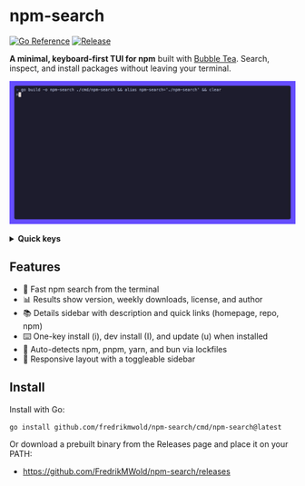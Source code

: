 # npm-search

[![Go Reference](https://pkg.go.dev/badge/github.com/fredrikmwold/npm-search.svg)](https://pkg.go.dev/github.com/fredrikmwold/npm-search)
[![Release](https://img.shields.io/github/v/release/FredrikMWold/npm-search?sort=semver)](https://github.com/FredrikMWold/npm-search/releases)

**A minimal, keyboard-first TUI for npm** built with [Bubble Tea](https://github.com/charmbracelet/bubbletea). Search, inspect, and install packages without leaving your terminal.

![Demo](./demo.gif)

<details>
	<summary><strong>Quick keys</strong></summary>

| Context | Key | Action |
|---|---|---|
| Input | `Enter` | Run search for current query |
| Results | `↑`/`↓` | Move selection |
| Results | `Enter` | Toggle details sidebar for selected package |
| Results | `i` | Install selected package |
| Results | `I` | Install as dev dependency |
| Results | `u` | Update selected package to latest (if installed) |
| Anywhere | `Esc` or `Ctrl+C` | Quit |

> Tip: The help footer updates based on what you can do at the moment.

</details>

## Features

- 🔎 Fast npm search from the terminal
- 📊 Results show version, weekly downloads, license, and author
- 📚 Details sidebar with description and quick links (homepage, repo, npm)
- ⌨️ One-key install (i), dev install (I), and update (u) when installed
- 🧠 Auto-detects npm, pnpm, yarn, and bun via lockfiles
- 🧩 Responsive layout with a toggleable sidebar

## Install

Install with Go:

```sh
go install github.com/fredrikmwold/npm-search/cmd/npm-search@latest
```

Or download a prebuilt binary from the Releases page and place it on your PATH:

- https://github.com/FredrikMWold/npm-search/releases